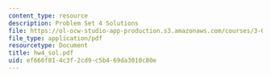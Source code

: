 ```yaml
---
content_type: resource
description: Problem Set 4 Solutions
file: https://ol-ocw-studio-app-production.s3.amazonaws.com/courses/3-00-thermodynamics-of-materials-fall-2002/ef666f814c3f2cd9c5b469da3010c80e_hw4_sol.pdf
file_type: application/pdf
resourcetype: Document
title: hw4_sol.pdf
uid: ef666f81-4c3f-2cd9-c5b4-69da3010c80e
---
```

